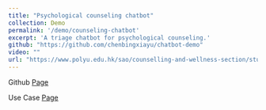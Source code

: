 ```yaml
---
title: "Psychological counseling chatbot"
collection: Demo
permalink: '/demo/counseling-chatbot'
excerpt: 'A triage chatbot for psychological counseling.'
github: "https://github.com/chenbingxiayu/chatbot-demo"
video: ""
url: "https://www.polyu.edu.hk/sao/counselling-and-wellness-section/student-counselling/counselling/integrated-counselling-service/"
---
```


Github <a href="https://github.com/chenbingxiayu/chatbot-demo">Page</a>

Use Case <a href="https://www.polyu.edu.hk/sao/counselling-and-wellness-section/student-counselling/counselling/integrated-counselling-service/">Page</a>


